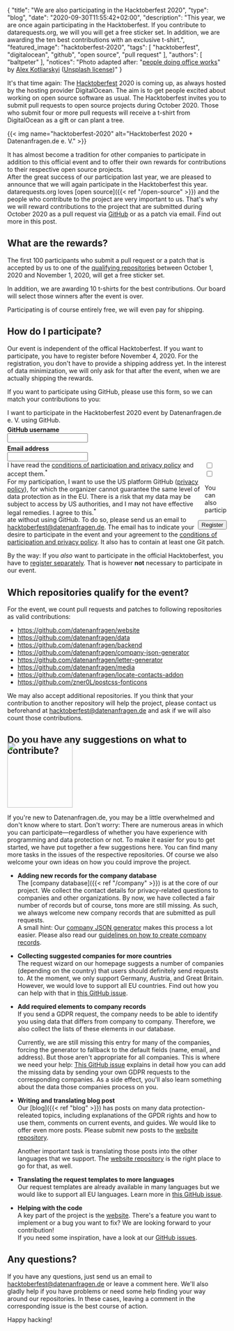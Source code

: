 {
    "title": "We are also participating in the Hacktoberfest 2020",
    "type": "blog",
    "date": "2020-09-30T11:55:42+02:00",
    "description": "This year, we are once again participating in the Hacktoberfest. If you contribute to datarequests.org, we will you will get a free sticker set. In addition, we are awarding the ten best contributions with an exclusive t-shirt.",
    "featured_image": "hacktoberfest-2020",
    "tags": [ "hacktoberfest", "digitalocean", "github", "open source", "pull request" ],
    "authors": [ "baltpeter" ],
    "notices": "Photo adapted after: \"[people doing office works](https://unsplash.com/photos/QBpZGqEMsKg)\" by [Alex Kotliarskyi](https://unsplash.com/@frantic) ([Unsplash license](https://unsplash.com/license))"
}

It's that time again: The [Hacktoberfest](https://hacktoberfest.digitalocean.com/) 2020 is coming up, as always hosted by the hosting provider DigitalOcean. The aim is to get people excited about working on open source software as usual. The Hacktoberfest invites you to submit pull requests to open source projects during October 2020. Those who submit four or more pull requests will receive a t-shirt from DigitalOcean as a gift or can plant a tree.

{{< img name="hacktoberfest-2020" alt="Hacktoberfest 2020 + Datenanfragen.de e. V." >}}

It has almost become a tradition for other companies to participate in addition to this official event and to offer their own rewards for contributions to their respective open source projects.  
After the great success of our participation last year, we are pleased to announce that we will again participate in the Hacktoberfest this year. datarequests.org loves [open source]({{< ref "/open-source" >}}) and the people who contribute to the project are very important to us. That's why we will reward contributions to the project that are submitted during October 2020 as a pull request via [GitHub](https://github.com/) or as a patch via email. Find out more in this post.

## What are the rewards?

The first 100 participants who submit a pull request or a patch that is accepted by us to one of the [qualifying repositories](#repos) between October 1, 2020 and November 1, 2020, will get a free sticker set.

In addition, we are awarding 10 t-shirts for the best contributions. Our board will select those winners after the event is over.

Participating is of course entirely free, we will even pay for shipping.

## How do I participate?

Our event is independent of the offical Hacktoberfest. If you want to participate, you have to register before November 4, 2020. For the registration, you don't have to provide a shipping address yet. In the interest of data minimization, we will only ask for that after the event, when we are actually shipping the rewards.

If you want to participate using GitHub, please use this form, so we can match your contributions to you:

<div class="box form-group" style="max-width: 600px; margin: auto;">
<form action="https://backend.datenanfragen.de/hacktoberfest" method="POST">
I want to participate in the Hacktoberfest 2020 event by Datenanfragen.de e.&nbsp;V. using GitHub.
<div class="clearfix" style="margin-bottom: 5px;"></div>
<!-- Pattern adapted after: https://github.com/shinnn/github-username-regex/blob/0794566cc10e8c5a0e562823f8f8e99fa044e5f4/index.js#L1 -->
<label><div class="col40"><strong>GitHub username</strong></div><div class="col60"><input type="text" pattern="^@?[a-zA-Z\d](?:[a-zA-Z\d]|-(?=[a-zA-Z\d])){0,38}$" name="github_user" class="form-element" required></label></div>
<div class="clearfix" style="margin-bottom: 5px;"></div>
<label><div class="col40"><strong>Email address</strong></div><div class="col60"><input type="email" name="email" class="form-element" required></label></div>
<div class="clearfix"></div>
<div class="form-group"><input type="checkbox" id="accept_terms" name="accept_terms" class="form-element" required><label for="accept_terms"><div style="float: left; width: 90%;">I have read the <a href="https://static.dacdn.de/docs/conditions-hacktoberfest-2020.pdf">conditions of participation and privacy policy</a> and accept them.<sup class="color-teal-700">*</sup></div></label></div>
<div class="form-group"><input type="checkbox" id="accept_us_transfers" name="accept_us_transfers" class="form-element" required><label for="accept_us_transfers"><div style="float: left; width: 90%;">For my participation, I want to use the US platform GitHub (<a href="https://docs.github.com/en/free-pro-team@latest/github/site-policy/github-privacy-statement">privacy policy</a>), for which the organizer cannot guarantee the same level of data protection as in the EU. There is a risk that my data may be subject to access by US authorities, and I may not have effective legal remedies. I agree to this.<sup class="color-teal-700">*</sup></div></label></div>
<input type="hidden" name="language" value="en">
<input type="hidden" name="year" value="2020">
<div style="float: right; margin-top: 10px;"><input class="button button-primary" type="submit" value="Register"></label></div>
<div class="clearfix"></div>
</form>
</div>

You can also participate without using GitHub. To do so, please send us an email to <hacktoberfest@datenanfragen.de>. The email has to indicate your desire to participate in the event and your agreement to the [conditions of participation and privacy policy](https://static.dacdn.de/docs/conditions-hacktoberfest-2020.pdf). It also has to contain at least one Git patch.

By the way: If you _also_ want to participate in the official Hacktoberfest, you have to [register separately](https://hacktoberfest.digitalocean.com/). That is however **not** necessary to participate in our event.

<a id="repos"></a>

## Which repositories qualify for the event?

For the event, we count pull requests and patches to following repositories as valid contributions:

* <https://github.com/datenanfragen/website>
* <https://github.com/datenanfragen/data>
* <https://github.com/datenanfragen/backend>
* <https://github.com/datenanfragen/company-json-generator>
* <https://github.com/datenanfragen/letter-generator>
* <https://github.com/datenanfragen/media>
* <https://github.com/datenanfragen/locate-contacts-addon>
* <https://github.com/zner0L/postcss-fonticons>

We may also accept additional repositories. If you think that your contribution to another repository will help the project, please contact us beforehand at <hacktoberfest@datenanfragen.de> and ask if we will also count those contributions.

## Do you have any suggestions on what to contribute?

<img class="offset-image offset-image-right" src="/card-icons/code.svg" style="height: 150px; margin-right: -100px; margin-top: -50px;">

If you're new to Datenanfragen.de, you may be a little overwhelmed and don't know where to start. Don't worry: There are numerous areas in which you can participate—regardless of whether you have experience with programming and data protection or not. To make it easier for you to get started, we have put together a few suggestions here. You can find many more tasks in the issues of the respective repositories. Of course we also welcome your own ideas on how you could improve the project.

* **Adding new records for the company database**  
  The [company database]({{< ref "/company" >}}) is at the core of our project. We collect the contact details for privacy-related questions to companies and other organizations. By now, we have collected a fair number of records but of course, tons more are still missing. As such, we always welcome new company records that are submitted as pull requests.  
  A small hint: Our [company JSON generator](https://company-json.netlify.com/) makes this process a lot easier. Please also read our [guidelines on how to create company records](https://github.com/datenanfragen/data#data-format-guidelines-and-resources-for-company-records).

* **Collecting suggested companies for more countries**  
  The request wizard on our homepage suggests a number of companies (depending on the country) that users should definitely send requests to. At the moment, we only support Germany, Austria, and Great Britain. However, we would love to support all EU countries. Find out how you can help with that in [this GitHub issue](https://github.com/datenanfragen/data/issues/230).

* **Add required elements to company records**  
  If you send a GDPR request, the company needs to be able to identify you using data that differs from company to company. Therefore, we also collect the lists of these elements in our database.

  Currently, we are still missing this entry for many of the companies, forcing the generator to fallback to the default fields (name, email, and address). But those aren't appropriate for all companies. This is where we need your help: [This GitHub issue](https://github.com/datenanfragen/data/issues/720) explains in detail how you can add the missing data by sending your own GDPR requests to the corresponding companies. As a side effect, you'll also learn something about the data those companies process on you.

* **Writing and translating blog post**  
  Our [blog]({{< ref "blog" >}}) has posts on many data protection-releated topics, including explanations of the GPDR rights and how to use them, comments on current events, and guides. We would like to offer even more posts. Please submit new posts to the [website repository](https://github.com/datenanfragen/website).

  Another important task is translating those posts into the other languages that we support. The [website repository](https://github.com/datenanfragen/website) is the right place to go for that, as well.

* **Translating the request templates to more languages**  
  Our request templates are already available in many languages but we would like to support all EU languages. Learn more in [this GitHub issue](https://github.com/datenanfragen/data/issues/229).

* **Helping with the code**  
  A key part of the project is the [website](https://github.com/datenanfragen/website). There's a feature you want to implement or a bug you want to fix? We are looking forward to your contribution!  
  If you need some inspiration, have a look at our [GitHub issues](https://github.com/datenanfragen/website/issues).

## Any questions?

If you have any questions, just send us an email to <hacktoberfest@datenanfragen.de> or leave a comment here. We'll also gladly help if you have problems or need some help finding your way around our repositories. In these cases, leaving a comment in the corresponding issue is the best course of action.

Happy hacking!

<script>
window.onload = function() {
  if (PARAMETERS.error) {
    if (PARAMETERS.error === 'validation') alert('The data you entered was incorrect. Please try again.');
    else if (PARAMETERS.error === 'server') alert('Our server encountered an error while processing your registration. Please try again in a little while or contact hacktoberfest@datenanfragen.de.');
    else if (PARAMETERS.error === 'duplicate') alert('This GitHub user or email has already been registered. This wasn\'t you? Please contact us at hacktoberfest@datenanfragen.de.');
    else if (PARAMETERS.error === 'expired') alert('Unforuntately, the registration deadline has already expired.');
  }
  else if (PARAMETERS.success === '1') alert('Your registration was processed successfully. You should receive an email confirmation soon.');
}
</script>
